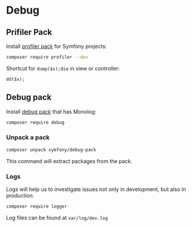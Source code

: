 # Debug

## Prifiler Pack

Install [profiler pack](https://github.com/symfony/profiler-pack) for Symfony projects:

```bash
composer require profiler --dev
```

Shortcut for `dump($x);die` in view or controller:
```
dd($x);
```

## Debug pack

Install [debug pack](https://github.com/symfony/debug-pack) that has Monolog:

```bash
composer require debug
```

### Unpack a pack

```bash
composer unpack symfony/debug-pack
```

This command will extract packages from the pack.

### Logs

Logs will help us to investigate issues not only in development, but also in production.

```bash
composer require logger
```

Log files can be found at `var/log/dev.log`

